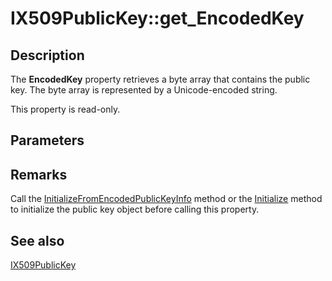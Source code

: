 # IX509PublicKey::get_EncodedKey

## Description

The **EncodedKey** property retrieves a byte array that contains the public key. The byte array is represented by a Unicode-encoded string.

This property is read-only.

## Parameters

## Remarks

Call the [InitializeFromEncodedPublicKeyInfo](https://learn.microsoft.com/windows/desktop/api/certenroll/nf-certenroll-ix509publickey-initializefromencodedpublickeyinfo) method or the [Initialize](https://learn.microsoft.com/windows/desktop/api/certenroll/nf-certenroll-ix509publickey-initialize) method to initialize the public key object before calling this property.

## See also

[IX509PublicKey](https://learn.microsoft.com/windows/desktop/api/certenroll/nn-certenroll-ix509publickey)